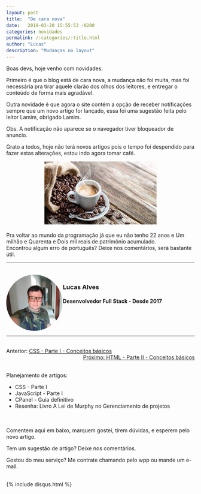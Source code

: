 ```yaml
---
layout: post
title:  "De cara nova"
date:   2019-03-20 15:55:53 -0200
categories: novidades
permalink: /:categories/:title.html
author: "Lucas"
description: "Mudanças no layout"
---
```


Boas devs, hoje venho com novidades.

Primeiro é que o blog está de cara nova, a mudança não foi muita, mas foi necessária pra tirar aquele clarão dos olhos dos leitores, e entregar o conteúdo de forma mais agradável.

Outra novidade é que agora o site contém a opção de receber notificações sempre que um novo artigo for lançado, essa foi uma sugestão feita pelo leitor Lamim, obrigado Lamim.

Obs. A notificação não aparece se o navegador tiver bloqueador de anuncio.

Grato a todos, hoje não terá novos artigos pois o tempo foi despendido para fazer estas alterações, estou indo agora tomar café.

<div style="text-align: center;">
  <img src="/assets/imagens/cafe.jpg"/>
</div>
<br>
Pra voltar ao mundo da programação já que eu não tenho 22 anos e Um milhão e Quarenta e Dois mil reais de patrimônio acumulado.
<br>
Encontrou algum erro de português? Deixe nos comentários, será bastante útil.

<br>
<hr>
<br>

<div style="width: 30%; float: left;">
  <img src="/assets/imagens/foto.jpg" style="height: 150px; width: 150px; border-radius: 50%;"/>
</div>

<div style="width: 100%;">
  <h3>Lucas Alves</h3>
  <h4>Desenvolvedor Full Stack - Desde 2017</h4>
</div>

<br><br><br>
<hr>
<br>

<div style="display: inline;">Anterior: <a href="https://programadoresreais.com.br/front-end/css/css-parte-um-conceitos-basicos.html">CSS - Parte I - Conceitos básicos</a></div><div style="float: right"><a href="https://programadoresreais.com.br/front-end/html/html-parte-dois-conceitos-basicos.html">Próximo: HTML - Parte II - Conceitos básicos</a></div>

<br><br>
Planejamento de artigos:
- CSS - Parte I
- JavaScript - Parte I
- CPanel - Guia definitivo
- Resenha: Livro A Lei de Murphy no Gerenciamento de projetos

<br><br>
Comentem aqui em baixo, marquem gostei, tirem dúvidas, e esperem pelo novo artigo.

Tem um sugestão de artigo? Deixe nos comentários.

Gostou do meu serviço? Me contrate chamando pelo wpp ou mande um e-mail.
<br><br>

{% include disqus.html %}
